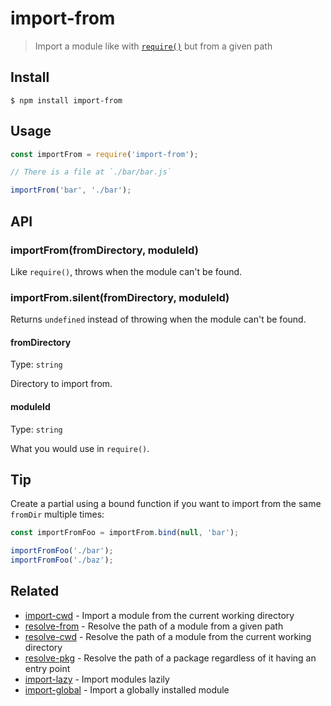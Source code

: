 # import-from

> Import a module like with [`require()`](https://nodejs.org/api/modules.html#modules_require_id) but from a given path

## Install

```
$ npm install import-from
```

## Usage

```js
const importFrom = require('import-from');

// There is a file at `./bar/bar.js`

importFrom('bar', './bar');
```

## API

### importFrom(fromDirectory, moduleId)

Like `require()`, throws when the module can't be found.

### importFrom.silent(fromDirectory, moduleId)

Returns `undefined` instead of throwing when the module can't be found.

#### fromDirectory

Type: `string`

Directory to import from.

#### moduleId

Type: `string`

What you would use in `require()`.

## Tip

Create a partial using a bound function if you want to import from the same `fromDir` multiple times:

```js
const importFromFoo = importFrom.bind(null, 'bar');

importFromFoo('./bar');
importFromFoo('./baz');
```

## Related

- [import-cwd](https://github.com/sindresorhus/import-cwd) - Import a module from the current working directory
- [resolve-from](https://github.com/sindresorhus/resolve-from) - Resolve the path of a module from a given path
- [resolve-cwd](https://github.com/sindresorhus/resolve-cwd) - Resolve the path of a module from the current working directory
- [resolve-pkg](https://github.com/sindresorhus/resolve-pkg) - Resolve the path of a package regardless of it having an entry point
- [import-lazy](https://github.com/sindresorhus/import-lazy) - Import modules lazily
- [import-global](https://github.com/sindresorhus/import-global) - Import a globally installed module
